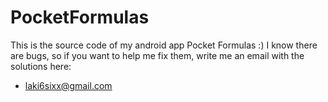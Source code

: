 PocketFormulas
==============

This is the source code of my android app Pocket Formulas :)
I know there are bugs, so if you want to help me fix them, write me an email with the solutions here:
- laki6sixx@gmail.com
